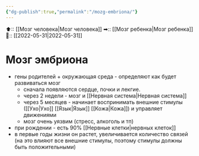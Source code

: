 ```yaml
---
{"dg-publish":true,"permalink":"/mozg-embriona/"}
---
```



⬆:: [[Мозг человека\|Мозг человека]]
➡:: [[Мозг ребенка\|Мозг ребенка]]
📅:: [[2022-05-31\|2022-05-31]]

# Мозг эмбриона
- гены родителей + окружающая среда  - определяют как будет развиваться мозг
	- сначала появляются сердце, почки и лекгие.
	- через 2 недели - мозг и [[Нервная система\|Нервная система]]
	- через 5 месяцев - начинает воспринимать внешние стимулы ([[Ухо\|Ухо]] [[Язык\|Язык]] [[Кожа\|Кожа]]) и управляет движениями 
	- мозг очень уязвим (стресс, алкоголь и тп)
- при рождении - есть 90% [[Нервные клетки\|нервных клеток]]
- в первые годы жизни он растет, увеличивается количество связей (на это влияют все внешние стимулы, поэтому стимулы должны быть положительными)